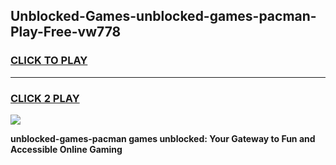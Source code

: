 
## Unblocked-Games-unblocked-games-pacman-Play-Free-vw778
<h3>
<a href="https://premium76.site?title=unblocked-games-pacman&ref=18A1">CLICK TO PLAY</a></h3>
<hr>

<h3>
<a href="https://premium76.site?title=unblocked-games-pacman&ref=18A1">CLICK 2 PLAY</a>
  
</h3>

<a href="https://premium76.site?title=unblocked-games-pacman&ref=18A1"><img src="https://clearcache.store/games.png"></a>


**unblocked-games-pacman games unblocked: Your Gateway to Fun and Accessible Online Gaming**
